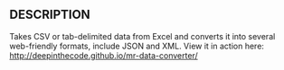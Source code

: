 ## DESCRIPTION

Takes CSV or tab-delimited data from Excel and converts it into several web-friendly formats, include JSON and XML.
View it in action here: http://deepinthecode.github.io/mr-data-converter/
